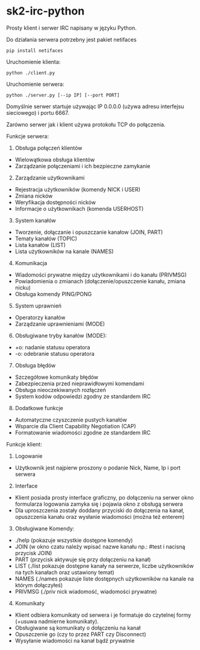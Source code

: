 # sk2-irc-python
Prosty klient i serwer IRC napisany w języku Python.

Do działania serwera potrzebny jest pakiet netifaces
```
pip install netifaces
```
Uruchomienie klienta:
```
python ./client.py
```

Uruchomienie serwera:
```
python ./server.py [--ip IP] [--port PORT]
```
Domyślnie serwer startuje używając IP 0.0.0.0 (używa adresu interfejsu sieciowego) i portu 6667.

Zarówno serwer jak i klient używa protokołu TCP do połączenia.

Funkcje serwera:
1. Obsługa połączeń klientów
- Wielowątkowa obsługa klientów
- Zarządzanie połączeniami i ich bezpieczne zamykanie

2. Zarządzanie użytkownikami
- Rejestracja użytkowników (komendy NICK i USER)
- Zmiana nicków
- Weryfikacja dostępności nicków
- Informacje o użytkownikach (komenda USERHOST)

3. System kanałów
- Tworzenie, dołączanie i opuszczanie kanałow (JOIN, PART)
- Tematy kanałów (TOPIC)
- Lista kanałów (LIST)
- Lista użytkowników na kanale (NAMES)

4. Komunikacja
- Wiadomości prywatne między użytkownikami i do kanału (PRIVMSG)
- Powiadomienia o zmianach (dołączenie/opuszczenie kanału, zmiana nicku)
- Obsługa komendy PING/PONG

5. System uprawnień
- Operatorzy kanałów
- Zarządzanie uprawnieniami (MODE)

6. Obsługiwane tryby kanałów (MODE):
- +o: nadanie statusu operatora
- -o: odebranie statusu operatora

7. Obsługa błędów
- Szczegółowe komunikaty błędów
- Zabezpieczenia przed nieprawidłowymi komendami
- Obsługa nieoczekiwanych rozłączeń
- System kodów odpowiedzi zgodny ze standardem IRC

8. Dodatkowe funkcje
- Automatyczne czyszczenie pustych kanałów
- Wsparcie dla Client Capability Negotiation (CAP)
- Formatowanie wiadomości zgodne ze standardem IRC

Funkcje klient:
1. Logowanie
- Użytkownik jest najpierw proszony o podanie Nick, Name, Ip i port serwera

2. Interface
- Klient posiada prosty interface graficzny, po dołączeniu na serwer okno formularza logowania zamyka się i pojawia okno z obsługą serwera
- Dla uproszczenia zostały doddany przyciski do dołączenia na kanał, opuszczenia kanału oraz wysłanie wiadomości (można też enterem)

3. Obsługiwane Komendy:
- ./help (pokazuje wszystkie dostępne komendy)
- JOIN (w okno czatu należy wpisać nazwe kanału np.: #test i nacisną przycisk JOIN)
- PART (przycisk aktywuje się przy dołączeniu na kanał)
- LIST (./list pokazuje dostępne kanały na serwerze, liczbe użytkowników na tych kanałach oraz ustawiony temat)
- NAMES (./names pokazuje liste dostępnych użytkowników na kanale na którym dołączyłeś)
- PRIVMSG (./priv nick wiadomość, wiadomości prywatne)

4. Komunikaty
- Klient odbiera komunikaty od serwera i je formatuje do czytelnej formy (+usuwa nadmierne komunikaty).
- Obsługiwane są komunikaty o dołączeniu na kanał
- Opuszczenie go (czy to przez PART czy Disconnect)
- Wysyłanie wiadomości na kanał bądź prywatnie
